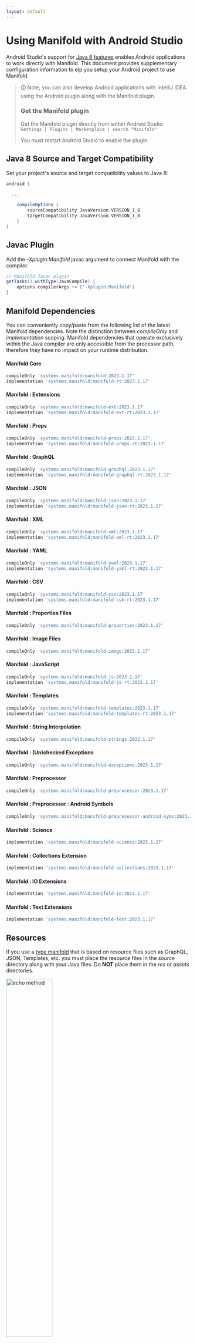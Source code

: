 ```yaml
---
layout: default
---
```


# Using Manifold with Android Studio

Android Studio's support for [Java 8 features](https://developer.android.com/studio/write/java8-support.html) enables
Android applications to work directly with Manifold. This document provides supplementary configuration information to
elp you setup your Android project to use Manifold.

>🛈 Note, you can also develop Android applications with IntelliJ IDEA using the Android plugin along with the Manifold
>plugin. 
>
>### Get the Manifold plugin
>Get the Manifold plugin directly from within Android Studio:
><br>
>`Settings | Plugins | Marketplace | search "Manifold"`
><br>
> 
>You must restart Android Studio to enable the plugin. 
 
## Java 8 Source and Target Compatibility 
Set your project's source and target compatibility values to Java 8:

```groovy
android {

  ...

    compileOptions {
        sourceCompatibility JavaVersion.VERSION_1_8
        targetCompatibility JavaVersion.VERSION_1_8
    }
}
```

## Javac Plugin
Add the *-Xplugin:Manifold* javac argument to connect Manifold with the compiler.

```groovy
// Manifold Javac plugin
getTasks().withType(JavaCompile) {
    options.compilerArgs += ['-Xplugin:Manifold']
}
```    

## Manifold Dependencies
You can conveniently copy/paste from the following list of the latest Manifold dependencies. Note the distinction
between *compileOnly* and *implementation* scoping. Manifold dependencies that operate exclusively within the
Java compiler are only accessible from the processor path, therefore they have no impact on your runtime distribution.

#### Manifold Core
```groovy
compileOnly 'systems.manifold:manifold:2023.1.17'
implementation 'systems.manifold:manifold-rt:2023.1.17'
```
#### Manifold : Extensions
```groovy
compileOnly 'systems.manifold:manifold-ext:2023.1.17'
implementation 'systems.manifold:manifold-ext-rt:2023.1.17'
```
#### Manifold : Props
```groovy
compileOnly 'systems.manifold:manifold-props:2023.1.17'
implementation 'systems.manifold:manifold-props-rt:2023.1.17'
```
#### Manifold : GraphQL
```groovy
compileOnly 'systems.manifold:manifold-graphql:2023.1.17'
implementation 'systems.manifold:manifold-graphql-rt:2023.1.17'
```
#### Manifold : JSON
```groovy
compileOnly 'systems.manifold:manifold-json:2023.1.17'
implementation 'systems.manifold:manifold-json-rt:2023.1.17'
```
#### Manifold : XML
```groovy
compileOnly 'systems.manifold:manifold-xml:2023.1.17'
implementation 'systems.manifold:manifold-xml-rt:2023.1.17'
```
#### Manifold : YAML
```groovy
compileOnly 'systems.manifold:manifold-yaml:2023.1.17'
implementation 'systems.manifold:manifold-yaml-rt:2023.1.17'
```
#### Manifold : CSV
```groovy
compileOnly 'systems.manifold:manifold-csv:2023.1.17'
implementation 'systems.manifold:manifold-csb-rt:2023.1.17'
```
#### Manifold : Properties Files
```groovy
compileOnly 'systems.manifold:manifold-properties:2023.1.17'
```
#### Manifold : Image Files
```groovy
compileOnly 'systems.manifold:manifold-image:2023.1.17'
```
#### Manifold : JavaScript
```groovy
compileOnly 'systems.manifold:manifold-js:2023.1.17'
implementation 'systems.manifold:manifold-js-rt:2023.1.17'
```
#### Manifold : Templates
```groovy
compileOnly 'systems.manifold:manifold-templates:2023.1.17'
implementation 'systems.manifold:manifold-templates-rt:2023.1.17'
```
#### Manifold : String Interpolation
```groovy
compileOnly 'systems.manifold:manifold-strings:2023.1.17'
```
#### Manifold : (Un)checked Exceptions
```groovy
compileOnly 'systems.manifold:manifold-exceptions:2023.1.17'
```
#### Manifold : Preprocessor
```groovy
compileOnly 'systems.manifold:manifold-preprocessor:2023.1.17'
```
#### Manifold : Preprocessor : Android Symbols
```groovy
compileOnly 'systems.manifold:manifold-preprocessor-android-syms:2023.1.17'
```
#### Manifold : Science
```groovy
implementation 'systems.manifold:manifold-science:2023.1.17'
```
#### Manifold : Collections Extension
```groovy
implementation 'systems.manifold:manifold-collections:2023.1.17'
```
#### Manifold : IO Extensions
```groovy
implementation 'systems.manifold:manifold-io:2023.1.17'
```
#### Manifold : Text Extensions
```groovy
implementation 'systems.manifold:manifold-text:2023.1.17'
```

## Resources

If you use a [type manifold](https://github.com/manifold-systems/manifold/tree/master/manifold-core-parent/manifold#the-big-picture)
that is based on resource files such as GraphQL, JSON, Templates, etc. you must place the resource files in the 
*source* directory along with your Java files.  Do **NOT** place them in the *res* or *assets* directories.
 
<p><img src="http://manifold.systems/images/android_resources.png" alt="echo method" width="50%" height="50%"/></p> 

## Preprocessor and build variant symbols

If you use the [preprocessor](https://github.com/manifold-systems/manifold/tree/master/manifold-deps-parent/manifold-preprocessor),
you can directly reference Android build variant symbols with the [manifold-preprocessor-android-syms](https://github.com/manifold-systems/manifold/tree/master/manifold-deps-parent/manifold-preprocessor-android-syms)
dependency.
```java
#if FLAVOR == "paid"
  @Override
  public void specialMethod(Foo foo) {
  ...
  }
#endif
```
build.gradle
```groovy
dependencies {
    ...
    compileOnly 'systems.manifold:manifold-preprocessor:2023.1.17'
    compileOnly 'systems.manifold:manifold-preprocessor-android-syms:2023.1.17'
}
```